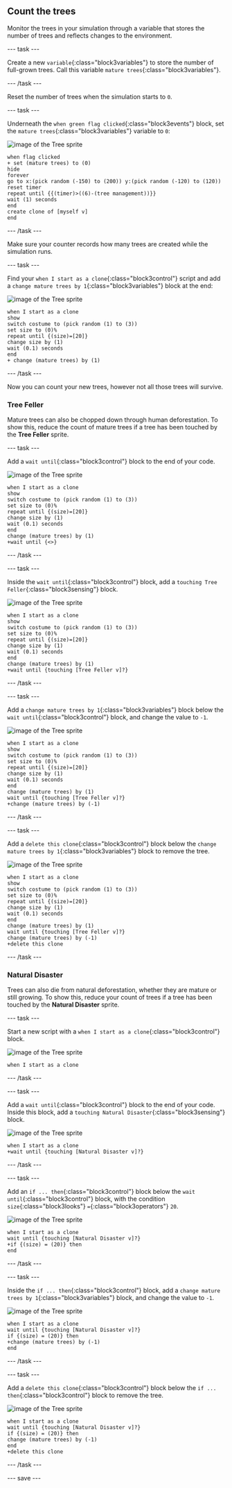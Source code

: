 ## Count the trees

Monitor the trees in your simulation through a variable that stores the number of trees and reflects changes to the environment. 

--- task ---

Create a new `variable`{:class="block3variables"} to store the number of full-grown trees. Call this variable `mature trees`{:class="block3variables"}.

--- /task ---

Reset the number of trees when the simulation starts to `0`.

--- task ---

Underneath the `when green flag clicked`{:class="block3events"} block, set the `mature trees`{:class="block3variables"} variable to `0`:

![image of the Tree sprite](images/tree-sprite.png)

```blocks3
when flag clicked
+ set (mature trees) to (0)
hide
forever
go to x:(pick random (-150) to (200)) y:(pick random (-120) to (120))
reset timer
repeat until {{(timer)>((6)-(tree management))}}
wait (1) seconds
end
create clone of [myself v]
end
```

--- /task ---

Make sure your counter records how many trees are created while the simulation runs.

--- task ---

Find your `when I start as a clone`{:class="block3control"} script and add a `change mature trees by 1`{:class="block3variables"} block at the end:

![image of the Tree sprite](images/tree-sprite.png)

```blocks3
when I start as a clone
show
switch costume to (pick random (1) to (3))
set size to (0)%
repeat until {(size)=[20]}
change size by (1)
wait (0.1) seconds
end
+ change (mature trees) by (1)
```

--- /task ---

Now you can count your new trees, however not all those trees will survive. 

### Tree Feller
Mature trees can also be chopped down through human deforestation. To show this, reduce the count of mature trees if a tree has been touched by the **Tree Feller** sprite. 

--- task ---

Add a `wait until`{:class="block3control"} block to the end of your code.

![image of the Tree sprite](images/tree-sprite.png)

```blocks3
when I start as a clone
show
switch costume to (pick random (1) to (3))
set size to (0)%
repeat until {(size)=[20]}
change size by (1)
wait (0.1) seconds
end
change (mature trees) by (1)
+wait until {<>}
```

--- /task ---

--- task ---

Inside the `wait until`{:class="block3control"} block, add a `touching Tree Feller`{:class="block3sensing"} block.

![image of the Tree sprite](images/tree-sprite.png)

```blocks3
when I start as a clone
show
switch costume to (pick random (1) to (3))
set size to (0)%
repeat until {(size)=[20]}
change size by (1)
wait (0.1) seconds
end
change (mature trees) by (1)
+wait until {touching [Tree Feller v]?}
```

--- /task ---

--- task ---

Add a `change mature trees by 1`{:class="block3variables"} block below the `wait until`{:class="block3control"} block, and change the value to `-1`.

![image of the Tree sprite](images/tree-sprite.png)
```blocks3
when I start as a clone
show
switch costume to (pick random (1) to (3))
set size to (0)%
repeat until {(size)=[20]}
change size by (1)
wait (0.1) seconds
end
change (mature trees) by (1)
wait until {touching [Tree Feller v]?}
+change (mature trees) by (-1)
```

--- /task ---

--- task ---

Add a `delete this clone`{:class="block3control"} block below the `change mature trees by 1`{:class="block3variables"} block to remove the tree.

![image of the Tree sprite](images/tree-sprite.png)
```blocks3
when I start as a clone
show
switch costume to (pick random (1) to (3))
set size to (0)%
repeat until {(size)=[20]}
change size by (1)
wait (0.1) seconds
end
change (mature trees) by (1)
wait until {touching [Tree Feller v]?}
change (mature trees) by (-1)
+delete this clone
```

--- /task ---

### Natural Disaster

Trees can also die from natural deforestation, whether they are mature or still growing. To show this, reduce your count of trees if a tree has been touched by the **Natural Disaster** sprite.

--- task ---

Start a new script with a `when I start as a clone`{:class="block3control"} block.

![image of the Tree sprite](images/tree-sprite.png)

```blocks3
when I start as a clone
```

--- /task ---

--- task ---

Add a `wait until`{:class="block3control"} block to the end of your code. Inside this block, add a `touching Natural Disaster`{:class="block3sensing"} block.

![image of the Tree sprite](images/tree-sprite.png)

```blocks3
when I start as a clone
+wait until {touching [Natural Disaster v]?}
```

--- /task ---

--- task ---

Add an `if ... then`{:class="block3control"} block below the `wait until`{:class="block3control"} block, with the condition `size`{:class="block3looks"} `=`{:class="block3operators"} `20`.

![image of the Tree sprite](images/tree-sprite.png)

```blocks3
when I start as a clone
wait until {touching [Natural Disaster v]?}
+if {(size) = (20)} then
end
```

--- /task ---

--- task ---

Inside the `if ... then`{:class="block3control"} block, add a `change mature trees by 1`{:class="block3variables"} block, and change the value to `-1`.

![image of the Tree sprite](images/tree-sprite.png)

```blocks3
when I start as a clone
wait until {touching [Natural Disaster v]?}
if {(size) = (20)} then
+change (mature trees) by (-1)
end
```

--- /task ---

--- task ---

Add a `delete this clone`{:class="block3control"} block below the `if ... then`{:class="block3control"} block to remove the tree.

![image of the Tree sprite](images/tree-sprite.png)

```blocks3
when I start as a clone
wait until {touching [Natural Disaster v]?}
if {(size) = (20)} then
change (mature trees) by (-1)
end
+delete this clone
```

--- /task ---

--- save ---
